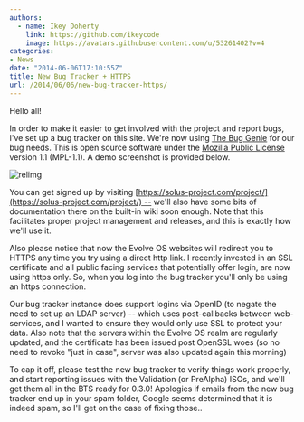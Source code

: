 ```yaml
---
authors:
  - name: Ikey Doherty
    link: https://github.com/ikeycode
    image: https://avatars.githubusercontent.com/u/53261402?v=4
categories:
- News
date: "2014-06-06T17:10:55Z"
title: New Bug Tracker + HTTPS
url: /2014/06/06/new-bug-tracker-https/
---
```


Hello all!

In order to make it easier to get involved with the project and report bugs, I've set up a bug tracker on this site. We're now using 
[The Bug Genie](http://www.thebuggenie.com/) for our bug needs. This is open source software under the 
[Mozilla Public License](http://www.mozilla.org/MPL/1.1/) version 1.1 (MPL-1.1). A demo screenshot is provided below.<!--more-->

![relimg](bts.png)

You can get signed up by visiting [https://solus-project.com/project/](https://solus-project.com/project/) -- we'll also have some bits of documentation 
there on the built-in wiki soon enough. Note that this facilitates proper project management and releases, and this is exactly how we'll use it.

Also please notice that now the Evolve OS websites will redirect you to HTTPS any time you try using a direct http link. I recently invested in an SSL certificate and all 
public facing services that potentially offer login, are now using https only. So, when you log into the bug tracker you'll only be using an https connection.

Our bug tracker instance does support logins via OpenID (to negate the need to set up an LDAP server) -- which uses post-callbacks between web-services, and I wanted 
to ensure they would only use SSL to protect your data. Also note that the servers within the Evolve OS realm are regularly updated, and the certificate has been issued 
post OpenSSL woes (so no need to revoke "just in case", server was also updated again this morning)

To cap it off, please test the new bug tracker to verify things work properly, and start reporting issues with the Validation (or PreAlpha) ISOs, and we'll get them all in the 
BTS ready for 0.3.0! Apologies if emails from the new bug tracker end up in your spam folder, Google seems determined that it is indeed spam, so I'll get on the case of 
fixing those..